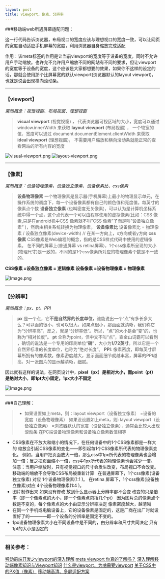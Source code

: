 ```yaml
---
layout: post
title: viewport、像素、分辨率
---
```


###移动端web所遇屏幕适配问题：
 
><meta name="viewport" content="width=device-width, initial-scale=1.0, user-scalable=no">

这一行代码告诉浏览器，布局视口的宽度应该与理想视口的宽度一致，可以让网页的宽度自动适应手机屏幕的宽度，利用浏览器自身缩放完成适配

作用：该meta标签的作用是让当前viewport的宽度等于设备的宽度，同时不允许用户手动缩放。也许允不允许用户缩放不同的网站有不同的要求，但让viewport的宽度等于设备的宽度，这个应该是大家都想要的效果，如果你不这样的设定的话，那就会使用那个比屏幕宽的默认viewport(浏览器默认的layout viewport)，也就是说会出现横向滚动条。

 ***
### 【viewport】
*需知概念：视觉视窗、布局视窗、理想视窗*
>**visual viewport** (视觉视窗) ，
代表浏览器可视区域的大小，宽度可以通过window.innerWidth 来获取
**layout viewport** (布局视窗) ，
一个较宽的值，宽度可以通过 document.documentElement.clientWidth 来获取
**ideal viewport** (理想视窗)，
不需要用户缩放和横向滚动条就能正常的查看网站的所有内容的宽度

![visual-viewport.png](http://upload-images.jianshu.io/upload_images/1644692-0b6fe1de5eccbd7e.png?imageMogr2/auto-orient/strip%7CimageView2/2/w/1240)
![layout-viewport.png](http://upload-images.jianshu.io/upload_images/1644692-8b6a708563b87429.png?imageMogr2/auto-orient/strip%7CimageView2/2/w/1240)

***
### 【像素】
*需知概念：设备物理像素，设备独立像素、设备像素比、css像素*
>**设备物理像素**
一个物理像素是显示器(手机屏幕)上最小的物理显示单元，在操作系统的调度下，每一个设备像素都有自己的颜色值和亮度值。每英寸的像素点个数
**设备独立像素**
(也叫密度无关像素)，可以认为是计算机坐标系统中得一个点，这个点代表一个可以由程序使用的虚拟像素(比如：CSS 像素,只是在android机中CSS 像素就不叫”CSS 像素”了而是叫”设备独立像素” )，然后由相关系统转换为物理像素。
**设备像素比**
设备像素比 = 物理像素 / 设备独立像素(device-width) // 在某一方向上，x方向或者y方向
**css像素**
CSS像素是Web编程的概念，指的是CSS样式代码中使用的逻辑像素。
在不同的屏幕上(普通屏幕 vs retina屏幕)，1个css像素所呈现的大小(物理尺寸)是一致的，不同的是1个css像素所对应的物理像素个数是不一致的。

 
**CSS像素 =设备独立像素 = 逻辑像素**
**设备像素 =设备物理像素 = 物理像素**


![Image.png](http://upload-images.jianshu.io/upload_images/1644692-b72c1f1e145596f5.png?imageMogr2/auto-orient/strip%7CimageView2/2/w/1240)

***
### 【分辨率】
*需知概念：px、pt、PPI*
>**px**
是一个点，它**不是自然界的长度单位**，谁能说出一个“点”有多长多大么？可以画的很小，也可以很大。如果点很小，那画面就清晰，我们称它为“分辨率高”，反之，就是“分辨率低”。所以，“点”的大小是会“变”的，也称为“相对长度”。
**pt**
全称为point，但中文不叫“点”，查金山词霸可以看到 ，确切的说法是一个专用的印刷单位“**磅**”，大小为**1/72英寸**。所以它是一个自然界标准的长度单位，也称为“绝对长度”。
**PPI**: 
像素密度，即每英寸屏幕所拥有的像素数。像素密度越大，显示画面细节就越丰富，屏幕的PPI越高，对一张图片的显示越清晰，细腻。

因此就有这样的说法，在网页设计中，**pixel（px）是相对大小，而point（pt）是绝对大小**，**即1pt大小固定，1px大小不固定**

![Image.png](http://upload-images.jianshu.io/upload_images/1644692-aaceac5e7ad62095.png?imageMogr2/auto-orient/strip%7CimageView2/2/w/1240)

***
###自己理解：
>- 如果设置如上meta，则：layout viewport（设备独立像素） =设备的宽度（设备物理像素）
如果没设置如上meta，则: layout viewport（设备独立像素） =浏览器默认的宽度（设备独立像素），通常会比较大出现滚动条
在PC端设备物理像素和设备独立像素数值相等
- CSS像素在不放大和缩小的情况下，在任何设备中的1个CSS像素都是一样大的
缩放会引起CSS像素的变化——即引起每1个CSS像素所代表的物理像素变化。
例如，当用户把页面放大一倍，那么css中1px所代表的物理像素也会增加一倍；反之把页面缩小一倍，css中1px所代表的物理像素也会减少一倍。
注意：当用户缩放时，只有视觉视口的尺寸会发生改变，布局视口不会改变。移动端的缩放不会导致CSS布局被重新计算
  在普通屏幕下，1个css像素(设备独立像素) 对应 1个设备物理像素(1:1
)。
在retina 屏幕下，1个css像素(设备独立像素)对应 4个设备物理像素(1:4
)。
- 图片制作出来 如果没有修改 放到什么显示器上分辨率都不会变
改变的只是倍率（即一个像素点的大小，即一个像素点包括几个pt）
因为图片总的像素点个数是不变的，每个像素点的大小由显示分辨率决定
像素密度越大，越清晰
- 在同一个手机或电脑设备上，它的设备像素是固定的，这是厂商在出厂时就设置好了的————即一个设备的分辨率是固定不变的。
- 1px设备物理像素大小在不同设备中是不同的，由分辨率和尺寸共同决定
只有1pt的大小是固定的

 ***
### 相关参考：
[移动前端开发之viewport的深入理解](http://www.cnblogs.com/2050/p/3877280.html)
[meta viewport 你真的了解吗？](http://yunkus.com/meta-viewport-usage/)
[深入理解移动端像素知识与Viewport知识](http://blog.csdn.net/aiolos1111/article/details/51967744)
[什么是viewport，为啥需要viewport](http://www.myexception.cn/mobile/428756.html)
[关于CSS中的PX值（像素）](http://www.cnblogs.com/xujanus/p/5659800.html)
[移动端高清、多屏适配方案](http://www.html-js.com/article/Mobile-terminal-H5-mobile-terminal-HD-multi-screen-adaptation-scheme%203041)


